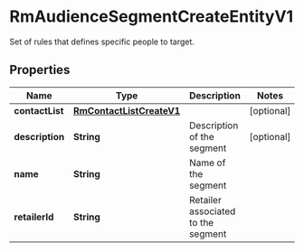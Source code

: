 

# RmAudienceSegmentCreateEntityV1

Set of rules that defines specific people to target.

## Properties

| Name | Type | Description | Notes |
|------------ | ------------- | ------------- | -------------|
|**contactList** | [**RmContactListCreateV1**](RmContactListCreateV1.md) |  |  [optional] |
|**description** | **String** | Description of the segment |  [optional] |
|**name** | **String** | Name of the segment |  |
|**retailerId** | **String** | Retailer  associated to the segment |  |



